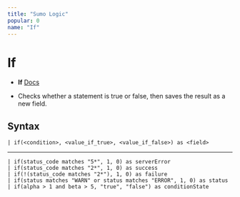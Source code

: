 ```yaml
---
title: "Sumo Logic"
popular: 0
name: "If"
---
```


# If

- **If** [Docs](https://help.sumologic.com/docs/search/search-query-language/search-operators/if/)

- Checks whether a statement is true or false, then saves the result as a new field.

## Syntax

```
| if(<condition>, <value_if_true>, <value_if_false>) as <field>
```

---

```
| if(status_code matches "5*", 1, 0) as serverError
| if(status_code matches "2*", 1, 0) as success
| if(!(status_code matches "2*"), 1, 0) as failure
| if(status matches "WARN" or status matches "ERROR", 1, 0) as status
| if(alpha > 1 and beta > 5, "true", "false") as conditionState
```
